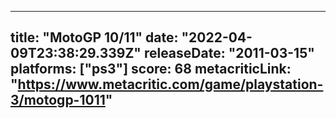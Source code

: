 
---
title: "MotoGP 10/11"
date: "2022-04-09T23:38:29.339Z"
releaseDate: "2011-03-15"
platforms: ["ps3"]
score: 68
metacriticLink: "https://www.metacritic.com/game/playstation-3/motogp-1011"
---
